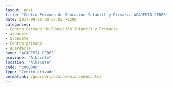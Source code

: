 ```yaml
---
layout: post
title: "Centro Privado de Educación Infantil y Primaria ACADEMIA CEDES"
date: 2017-09-20 20:57:05 +0200
categories:
- Centro Privado de Educación Infantil y Primaria
- albacete
- albacete
- Centro privado
- guarderia
name: "ACADEMIA CEDES"
province: "Albacete"
location: "Albacete"
code: "2000386"
type: "Centro privado"
permalink: /guarderias/academia-cedes.html
---
```

